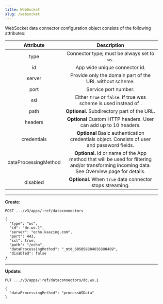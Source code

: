 ```yaml
---
title: WebSocket
slug: /websocket
---
```


WebSocket data connector configuration object consists of the following attributes:

|Attribute	|Description|
| :-------------: |:-------------:| 
|type|	Connector type; must be always set to `ws`.|
|id	|App wide unique connector id.|
|server	|Provide only the domain part of the URL without scheme.|
|port|	Service port number.|
|ssl	|Either `true` or `false`. If true wss scheme is used instead of .|
|path|	**Optional.** Subdirectory part of the URL.|
|headers|	**Optional** Custom HTTP headers. User can add up to 10 headers.|
|credentials	|**Optional** Basic authentication credentials object. Consists of user and password fields.|
|dataProcessingMethod|	**Optional.** Id or name of the App method that will be used for filtering and/or transforming incoming data. See Overview page for details.|
|disabled|  **Optional.** When `true` data connector stops streaming.|

---

**Create**:
```
POST .../v3/apps/:ref/dataconnectors

{
  "type": "ws",
  "id": "dc.ws.1",
  "server": "echo.kaazing.com",
  "port": 443,
  "ssl": true,
  "path": "/echo",
  "dataProcessingMethod": "_mtd_695058884056880409",
  "disabled": false
}
```
---

**Update**:
```
PUT .../v3/apps/:ref/dataconnectors/dc.ws.1

{
  "dataProcessingMethod": "processWSData"
}
```